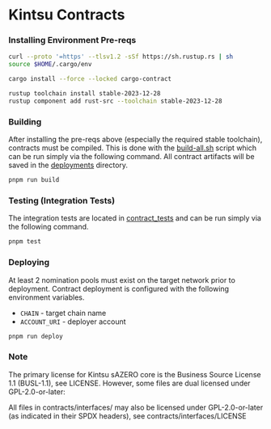 # Kintsu Contracts

### Installing Environment Pre-reqs

```bash
curl --proto '=https' --tlsv1.2 -sSf https://sh.rustup.rs | sh
source $HOME/.cargo/env

cargo install --force --locked cargo-contract

rustup toolchain install stable-2023-12-28
rustup component add rust-src --toolchain stable-2023-12-28
```

### Building

After installing the pre-reqs above (especially the required stable toolchain), contracts must be compiled.
This is done with the [build-all.sh](./build-all.sh) script which can be run simply via the following command.
All contract artifacts will be saved in the [deployments](./deployments/) directory.

```bash
pnpm run build
```

### Testing (Integration Tests)

The integration tests are located in [contract_tests](drink_tests) and can be run simply via the following command.

```bash
pnpm test
```

### Deploying

At least 2 nomination pools must exist on the target network prior to deployment.
Contract deployment is configured with the following environment variables.

- `CHAIN` - target chain name
- `ACCOUNT_URI` - deployer account

```bash
pnpm run deploy
```

### Note

The primary license for Kintsu sAZERO core is the Business Source License 1.1 (BUSL-1.1), see LICENSE. However, some files are dual licensed under GPL-2.0-or-later:

All files in contracts/interfaces/ may also be licensed under GPL-2.0-or-later (as indicated in their SPDX headers), see contracts/interfaces/LICENSE
